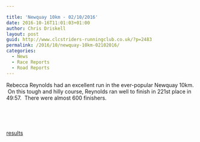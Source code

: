 ```yaml
---

title: 'Newquay 10km - 02/10/2016'
date: 2016-10-16T11:01:03+01:00
author: Chris Driskell
layout: post
guid: http://www.clcstriders-runningclub.co.uk/?p=2483
permalink: /2016/10/newquay-10km-02102016/
categories:
  - News
  - Race Reports
  - Road Reports
---
```

Rebecca Reynolds had an excellent run in the ever-popular Newquay 10km.  On this tough and hilly course, Reynolds ran well to finish in 221st place in 49:57.  There were almost 600 finishers.

&nbsp;

&nbsp;

[results](http://www.cornwallac.org.uk/downloads/2016_newquay_10k_results.xls)